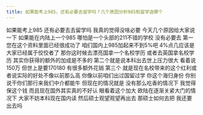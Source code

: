 ```yaml
---
title: 如果能考上985，还有必要去留学吗？几个原因分析985和留学选哪个
---
```

如果能考上985
还有必要去去留学吗
我真的觉得没啥必要
今天几个原因给大家说一下
如果能在内陆上一个985
哪怕是一个头部的211不错的学校
没有必要去
第一
您在这个资料里面已经很成功了
咱们国内上985加起来不到5%吧
4%点几应该是大家已经属于佼佼者了
那你这时候去漂亮国拿一个名校学历
或者去英国拿名校学历
其实你获得的额外的加成是不多的
第二个就是说本科出去世上压力很大
看着说150万
但世上是要170180
有很多额外花销
第三个
就是现在名校带来的这个红利或
者说实际的好处不像以前那么高
你像以前咱们出过国留过学
你这个海归身份
你别说干你们那行来我们中介都能牛
但现在的情况就是
没有那么吃香的情况下
我觉得保这个钱
而且现在国外其实真的不好认
眼看着这个加大
欧陆在逐渐关紧大门的情况下
大家不妨本科现在国内读
然后硕士观望观望再出去
那硕士如何去把
我还要出去吗
